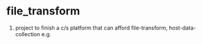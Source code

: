 # file_transform
  1.  project to finish a c/s platform that can afford file-transform, host-data-collection e.g.
